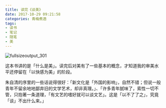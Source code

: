 ```yaml
---
title: 读完《谈美》
date: 2017-10-29 09:21:58
categories: 青梅煮酒
tags:
- 读书
- 笔记
- 随笔
- 美
---
```

![fullsizeoutput_301](https://wx1.sinaimg.cn/large/006tNbRwly1fwvwx0p3twj31kw1kwhdu.jpg)

这本书讲的是「什么是美」。读完后对美有了一些基本的概念，才知道我的审美水平还停留在「以快感为美」的阶段。

朱自清的序里的一些话说得很好：「新文化是「外国的影响」，自然不错；但说一般青年不留余地地鄙弃旧的文学艺术，却非真理。」、「许多青年腻味了，索性一切不管，只抱著一条道理，「有文艺的嗜好就可以谈文艺」。这是「以不了了之」，究竟「谈」不出什么来。」

